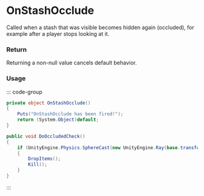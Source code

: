 <Badge type="danger" text="Carbon Compatible"/><Badge type="warning" text="Oxide Compatible"/>
# OnStashOcclude
Called when a stash that was visible becomes hidden again (occluded), for example after a player stops looking at it.
### Return
Returning a non-null value cancels default behavior.

### Usage
::: code-group
```csharp [Example]
private object OnStashOcclude()
{
	Puts("OnStashOcclude has been fired!");
	return (System.Object)default;
}
```
```csharp [Source — Assembly-CSharp @ StashContainer]
public void DoOccludedCheck()
{
	if (UnityEngine.Physics.SphereCast(new UnityEngine.Ray(base.transform.position + UnityEngine.Vector3.up * 5f, UnityEngine.Vector3.down), 0.25f, 5f, 2097152))
	{
		DropItems();
		Kill();
	}
}

```
:::
